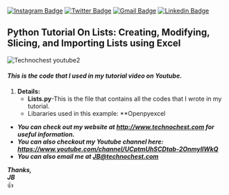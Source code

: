 [![Instagram Badge](https://img.shields.io/badge/Instagram-%23E4405F.svg?&style=flat-square&logo=instagram&logoColor=white&color=071A2C&link=https://www.instagram.com/technochest)](https://www.instagram.com/technochest)
[![Twitter Badge](https://img.shields.io/badge/Twitter-%231877F2.svg?&style=flat-square&logo=twitter&logoColor=white&color=071A2C&link=https://twitter.com/technochest1)](https://twitter.com/technochest1)
[![Gmail Badge](https://img.shields.io/badge/Gmail-%231877F2.svg?&style=flat-square&logo=gmail&logoColor=white&color=071A2C&link=mailto:jb@technochest.com)](mailto:jb@technochest.com)
[![Linkedin Badge](https://img.shields.io/badge/LinkedIn-%230077B5.svg?&style=flat-square&logo=linkedin&logoColor=white&color=071A2C&link=https://www.linkedin.com/in/technochest/)](https://www.linkedin.com/in/technochest/)

## Python Tutorial On Lists: Creating, Modifying, Slicing, and Importing Lists using Excel 
![Technochest youtube2](https://user-images.githubusercontent.com/85039215/120913737-4e265c00-c667-11eb-83f6-346e7c45b94c.png)
#### ***This is the code that I used in my tutorial video on Youtube.***

1. **Details:**    
   - **Lists.py**-This is the file that contains all the codes that I wrote in my tutorial.
   - Libararies used in this example: **Openpyexcel

* ***You can check out my website at http://www.technochest.com for useful information.***
* ***You can also checkout my Youtube channel here: https://www.youtube.com/channel/UCptmUhSCDtab-2OnmylIWkQ***
* ***You can also email me at JB@technochest.com***

***Thanks,***  
***JB***  
:+1:
